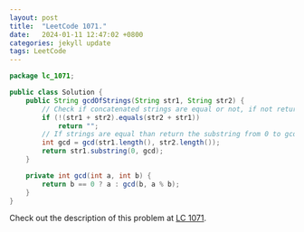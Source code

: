 ```yaml
---
layout: post
title:  "LeetCode 1071."
date:   2024-01-11 12:47:02 +0800
categories: jekyll update
tags: LeetCode
---
```


```java
package lc_1071;

public class Solution {
    public String gcdOfStrings(String str1, String str2) {
        // Check if concatenated strings are equal or not, if not return ""
        if (!(str1 + str2).equals(str2 + str1))
            return "";
        // If strings are equal than return the substring from 0 to gcd of size(str1), size(str2)
        int gcd = gcd(str1.length(), str2.length());
        return str1.substring(0, gcd);
    }

    private int gcd(int a, int b) {
        return b == 0 ? a : gcd(b, a % b);
    }
}
```

Check out the description of this problem at [LC 1071][LC-1071].

[LC-1071]: https://leetcode.com/problemset/?search=1071&page=1
